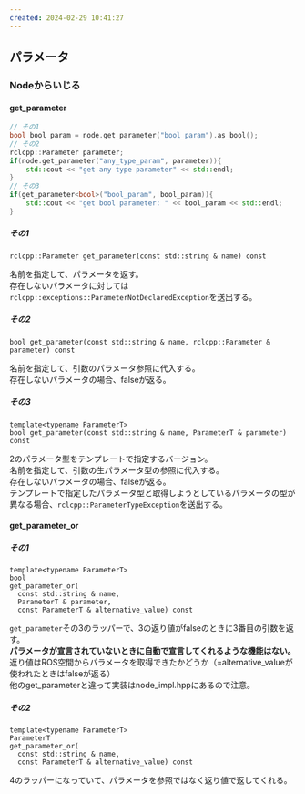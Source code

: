 ```yaml
---
created: 2024-02-29 10:41:27
---
```


## パラメータ

### Nodeからいじる

#### get_parameter

```C++
// その1
bool bool_param = node.get_parameter("bool_param").as_bool();
// その2
rclcpp::Parameter parameter;
if(node.get_parameter("any_type_param", parameter)){
	std::cout << "get any type parameter" << std::endl;
}
// その3
if(get_parameter<bool>("bool_param", bool_param)){
	std::cout << "get bool parameter: " << bool_param << std::endl;
}
```

##### その1

```
rclcpp::Parameter get_parameter(const std::string & name) const
```

名前を指定して、パラメータを返す。  
存在しないパラメータに対しては `rclcpp::exceptions::ParameterNotDeclaredException`を送出する。

##### その2
```
bool get_parameter(const std::string & name, rclcpp::Parameter & parameter) const
```

名前を指定して、引数のパラメータ参照に代入する。  
存在しないパラメータの場合、falseが返る。  

##### その3

```
template<typename ParameterT>
bool get_parameter(const std::string & name, ParameterT & parameter) const
```

2のパラメータ型をテンプレートで指定するバージョン。  
名前を指定して、引数の生パラメータ型の参照に代入する。  
存在しないパラメータの場合、falseが返る。  
テンプレートで指定したパラメータ型と取得しようとしているパラメータの型が異なる場合、`rclcpp::ParameterTypeException`を送出する。  

#### get_parameter_or
##### その1
```
template<typename ParameterT>
bool
get_parameter_or(
  const std::string & name,
  ParameterT & parameter,
  const ParameterT & alternative_value) const
```

`get_parameter`その3のラッパーで、3の返り値がfalseのときに3番目の引数を返す。  
**パラメータが宣言されていないときに自動で宣言してくれるような機能はない。**  
返り値はROS空間からパラメータを取得できたかどうか（=alternative_valueが使われたときはfalseが返る）  
他のget_parameterと違って実装はnode_impl.hppにあるので注意。  

##### その2

```
template<typename ParameterT>
ParameterT
get_parameter_or(
  const std::string & name,
  const ParameterT & alternative_value) const
```

4のラッパーになっていて、パラメータを参照ではなく返り値で返してくれる。

